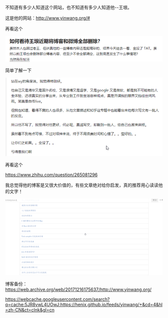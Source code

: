 不知道有多少人知道这个网站，也不知道有多少人知道他--王垠。



这是他的网站：http://www.yinwang.org/#



再看这个



![1528731296097](assets/1528731296097.png)



简单了解一下



![1528731325863](assets/1528731325863.png)



再看这个

https://www.zhihu.com/question/265081296



我总觉得他的博客是又很大价值的，有些文章绝对给你启发，真的推荐用心读读他的文字！





![1528731565171](assets/1528731565171.png)







博客备份：https://web.archive.org/web/20171216175637/http://www.yinwang.org/

https://webcache.googleusercontent.com/search?q=cache:5JR8vwL4UOwJ:https://henix.github.io/feeds/yinwang/+&cd=4&hl=zh-CN&ct=clnk&gl=cn